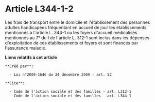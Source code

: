 # Article L344-1-2

Les frais de transport entre le domicile et l'établissement des personnes adultes handicapées fréquentant en accueil de jour
les établissements mentionnés à l'article L. 344-1 ou les foyers d'accueil médicalisés mentionnés au 7° du I de l'article L.
312-1 sont inclus dans les dépenses d'exploitation de ces établissements et foyers et sont financés par l'assurance maladie.

**Liens relatifs à cet article**

	**Créé par**:

	  - Loi n°2009-1646 du 24 décembre 2009 - art. 52

	**Cite**:

	  - Code de l'action sociale et des familles - art. L312-1
	  - Code de l'action sociale et des familles - art. L344-1
